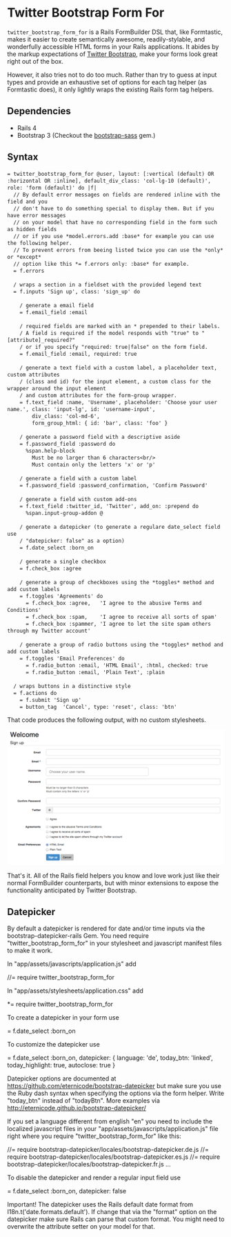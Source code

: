 Twitter Bootstrap Form For
==========================

`twitter_bootstrap_form_for` is a Rails FormBuilder DSL that, like Formtastic,
makes it easier to create semantically awesome, readily-stylable, and
wonderfully accessible HTML forms in your Rails applications. It abides by
the markup expectations of [Twitter Bootstrap], make your forms look great right
out of the box.

However, it also tries not to do too much. Rather than try to guess at input
types and provide an exhaustive set of options for each tag helper (as
Formtastic does), it only lightly wraps the existing Rails form tag helpers.

## Dependencies ##

 * Rails 4
 * Bootstrap 3 (Checkout the [bootstrap-sass] gem.)

## Syntax ##

```haml
= twitter_bootstrap_form_for @user, layout: [:vertical (default) OR :horizontal OR :inline], default_div_class: 'col-lg-10 (default)', role: 'form (default)' do |f|
  // By default error messages on fields are rendered inline with the field and you
  // don't have to do something special to display them. But if you have error messages
  // on your model that have no corresponding field in the form such as hidden fields
  // or if you use *model.errors.add :base* for example you can use the following helper.
  // To prevent errors from beeing listed twice you can use the *only* or *except*
  // option like this *= f.errors only: :base* for example.
  = f.errors

  / wraps a section in a fieldset with the provided legend text
  = f.inputs 'Sign up', class: 'sign_up' do

    / generate a email field
    = f.email_field :email

    / required fields are marked with an * prepended to their labels.
    / A field is required if the model responds with "true" to "[attribute]_required?"
    / or if you specify "required: true|false" on the form field.
    = f.email_field :email, required: true

    / generate a text field with a custom label, a placeholder text, custom attributes
    / (class and id) for the input element, a custom class for the wrapper around the input element
    / and custom attributes for the form-group wrapper.
    = f.text_field :name, 'Username', placeholder: 'Choose your user name.', class: 'input-lg', id: 'username-input',
        div_class: 'col-md-6',
        form_group_html: { id: 'bar', class: 'foo' }

    / generate a password field with a descriptive aside
    = f.password_field :password do
      %span.help-block
        Must be no larger than 6 characters<br/>
        Must contain only the letters 'x' or 'p'

    / generate a field with a custom label
    = f.password_field :password_confirmation, 'Confirm Password'

    / generate a field with custom add-ons
    = f.text_field :twitter_id, 'Twitter', add_on: :prepend do
      %span.input-group-addon @

    / generate a datepicker (to generate a regulare date_select field use
    / "datepicker: false" as a option)
    = f.date_select :born_on

    / generate a single checkbox
    = f.check_box :agree

    / generate a group of checkboxes using the *toggles* method and add custom labels
    = f.toggles 'Agreements' do
      = f.check_box :agree,   'I agree to the abusive Terms and Conditions'
      = f.check_box :spam,    'I agree to receive all sorts of spam'
      = f.check_box :spammer, 'I agree to let the site spam others through my Twitter account'

    / generate a group of radio buttons using the *toggles* method and add custom labels
    = f.toggles 'Email Preferences' do
      = f.radio_button :email, 'HTML Email', :html, checked: true
      = f.radio_button :email, 'Plain Text', :plain

  / wraps buttons in a distinctive style
  = f.actions do
    = f.submit 'Sign up'
    = button_tag  'Cancel', type: 'reset', class: 'btn'
```

That code produces the following output, with no custom stylesheets.

![](examples/screenshot.png?raw=true)

That's it. All of the Rails field helpers you know and love work just like
their normal FormBuilder counterparts, but with minor extensions to expose
the functionality anticipated by Twitter Bootstrap.

## Datepicker ##

By default a datepicker is rendered for date and/or time inputs via the
bootstrap-datepicker-rails Gem. You need require "twitter_bootstrap_form_for"
in your stylesheet and javascript manifest files to make it work.

In "app/assets/javascripts/application.js" add

  //= require twitter_bootstrap_form_for

In "app/assets/stylesheets/application.css" add

  *= require twitter_bootstrap_form_for

To create a datepicker in your form use

  = f.date_select :born_on

To customize the datepicker use

  = f.date_select :born_on, datepicker: { language: 'de', today_btn: 'linked', today_highlight: true, autoclose: true }

Datepicker options are documented at https://github.com/eternicode/bootstrap-datepicker but
make sure you use the Ruby dash syntax when specifying the options via the form helper.
Write "today_btn" instead of "todayBtn". More examples via http://eternicode.github.io/bootstrap-datepicker/

If you set a language different from english "en" you need to include the localized
javascript files in your "app/assets/javascripts/application.js" file right where you
require "twitter_bootstrap_form_for" like this:

  //= require bootstrap-datepicker/locales/bootstrap-datepicker.de.js
  //= require bootstrap-datepicker/locales/bootstrap-datepicker.es.js
  //= require bootstrap-datepicker/locales/bootstrap-datepicker.fr.js
  ...

To disable the datepicker and render a regular input field use

  = f.date_select :born_on, datepicker: false

Important! The datepicker uses the Rails default date format from I18n.t('date.formats.default').
If change that via the "format" option on the datepicker make sure Rails can parse that
custom format. You might need to overwrite the attribute setter on your model for that.


[Twitter Bootstrap]: http://twitter.github.com/bootstrap
[bootstrap-sass]: https://github.com/twbs/bootstrap-sass
[bootstrap-datepicker-rails]: https://github.com/Nerian/bootstrap-datepicker-rails
